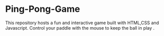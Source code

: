 # Ping-Pong-Game
This repository hosts a fun and interactive game built with HTML,CSS and Javascript. Control your paddle with the mouse to keep the ball in play .

